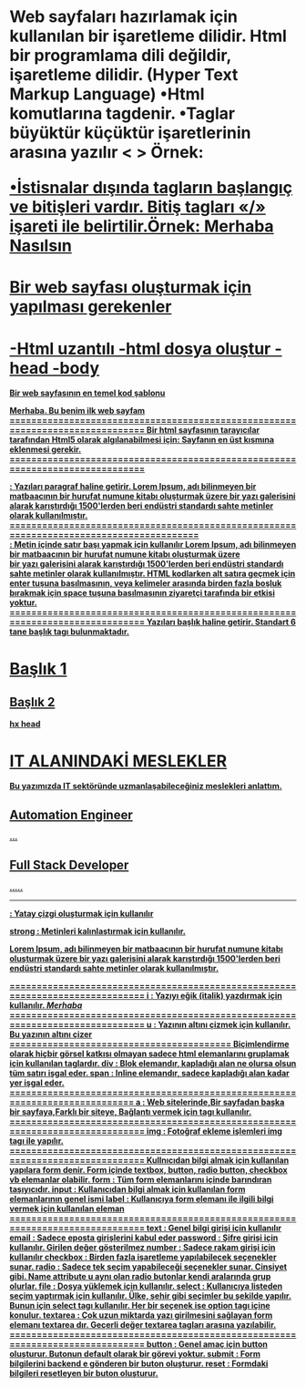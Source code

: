 Web sayfaları hazırlamak için kullanılan bir işaretleme dilidir. Html bir programlama dili değildir, işaretleme dilidir. (Hyper Text Markup Language)
•Html komutlarına tagdenir.
•Taglar büyüktür küçüktür işaretlerinin arasına yazılır < > Örnek: <html> <b> <u> <p>
•İstisnalar dışında tagların başlangıç ve bitişleri vardır. 
Bitiş tagları «/» işareti ile belirtilir.Örnek: <b>Merhaba</b> Nasılsın
  =============================================================================================
  Bir web sayfası oluşturmak için yapılması gerekenler
  =============================================================================================
  -Html uzantılı                       -html
   dosya oluştur                       -head
                                       -body
  =============================================================================================
  Bir web sayfasının en temel kod şablonu
<html>
<head>
<title>İlk sayfam</title>
</head>
<body>
Merhaba. Bu benim ilk web sayfam
</body>
</html>
 ==============================================================================                             
  Bir html sayfasının tarayıcılar tarafından Html5 olarak algılanabilmesi için:
  Sayfanın en üst kısmına <!doctypehtml> eklenmesi gerekir.
 ==============================================================================
 <p> : Yazıları paragraf haline getirir.
 Lorem Ipsum, adı bilinmeyen bir matbaacının bir hurufat numune kitabı oluşturmak üzere 
 bir yazı galerisini alarak karıştırdığı 1500'lerden beri 
 endüstri standardı sahte metinler olarak kullanılmıştır.
========================================================================================
<br> : Metin içinde satır başı yapmak için kullanılır
 Lorem Ipsum, adı bilinmeyen bir matbaacının bir hurufat numune kitabı oluşturmak üzere <br> 
 bir yazı galerisini alarak karıştırdığı 1500'lerden beri 
 endüstri standardı sahte metinler olarak kullanılmıştır.
 HTML kodlarken alt satıra geçmek için enter tuşuna basılmasının, 
   veya kelimeler arasında birden fazla boşluk bırakmak için space tuşuna basılmasının 
   ziyaretçi tarafında bir etkisi yoktur.
==============================================================================
 <hx> Yazıları başlık haline getirir. Standart 6 tane başlık tagı bulunmaktadır.
<h1>Başlık 1</h1>
<h2>Başlık 2</h2>
hx
head  
<h1>IT ALANINDAKİ MESLEKLER</h1>
<p>Bu yazımızda IT sektöründe uzmanlaşabileceğiniz meslekleri anlattım.</p>
<h2>Automation Engineer</h2>
<p>...</p>
<h2>Full Stack Developer</h2>
<p>.....</p>   

<hr> :  Yatay çizgi oluşturmak için kullanılır  

strong :  Metinleri kalınlaştırmak için kullanılır.
<p>Lorem Ipsum, adı bilinmeyen bir matbaacının bir <strong> hurufat numune kitabı </strong> 
  oluşturmak üzere bir yazı galerisini alarak karıştırdığı 1500'lerden beri 
  endüstri standardı sahte metinler olarak kullanılmıştır.</p>  
==============================================================================
i : Yazıyı eğik (italik) yazdırmak için kullanılır.
<i>Merhaba</i>
==============================================================================
u : Yazının altını çizmek için kullanılır.
<u>Bu yazının altını çizer</u>  
=========================================
Biçimlendirme olarak hiçbir görsel katkısı olmayan sadece html elemanlarını 
gruplamak için kullanılan taglardır.  
div :  Blok elemandır, kapladığı alan ne olursa olsun tüm satırı işgal eder.
span : Inline elemandır, sadece kapladığı alan kadar yer işgal eder.   
============================================================================
a :  Web sitelerinde,Bir sayfadan başka bir sayfaya,Farklı bir siteye,
Bağlantı vermek için <a> tagı kullanılır.
==============================================================================
img : Fotoğraf ekleme işlemleri img tagı ile yapılır.   
==============================================================================
Kullnıcıdan bilgi almak için kullanılan yapılara form denir. 
Form içinde textbox, button, radio button, checkbox vb elemanlar olabilir.
form : Tüm form elemanlarını içinde barındıran taşıyıcıdır.
input : Kullanıcıdan bilgi almak için kullanılan form elemanlarının genel ismi
label : Kullanıcıya form elemanı ile ilgili bilgi vermek için kullanılan eleman   
==============================================================================
text : Genel bilgi girişi için kullanılır
email : Sadece eposta girişlerini kabul eder 
password : Şifre girişi için kullanılır. Girilen değer gösterilmez
number : Sadece rakam girişi için kullanılır
checkbox : Birden fazla işaretleme yapılabilecek seçenekler sunar.
radio : Sadece tek seçim yapabileceği seçenekler sunar. 
    Cinsiyet gibi. Name attribute u aynı olan radio butonlar kendi aralarında 
   grup olurlar.
    file : Dosya yüklemek için kullanılır.
    select : Kullanıcıya listeden seçim yaptırmak için kullanılır. 
   Ülke, şehir gibi seçimler bu şekilde yapılır. Bunun için select tagı kullanılır. 
   Her bir seçenek ise option tagı içine konulur.  
    textarea : Çok uzun miktarda yazı girilmesini sağlayan form elemanı textarea dır. 
   Geçerli değer textarea tagları arasına yazılabilir.   
==============================================================================
    button : Genel amaç için button oluşturur. 
   Butonun default olarak bir görevi yoktur.
    submit : Form bilgilerini backend e gönderen bir buton oluşturur.
    reset : Formdaki bilgileri resetleyen bir buton oluşturur.
